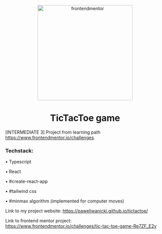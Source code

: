 <p align="center">
  <a href="https://www.frontendmentor.io/challenges">
    <img alt="frontendmentor" src="https://www.frontendmentor.io/static/images/logo-desktop.svg" width="300" />
  </a>
</p>
<h1 align="center">
  TicTacToe game
</h1>

[INTERMEDIATE 3] Project from learning path <a href="https://www.frontendmentor.io/challenges" rel="noreferrer"  target="_blank">https://www.frontendmentor.io/challenges</a>.
<p>
  <h3>Techstack:</h3>
  <p>&bull; Typescript </p>
  <p>&bull; React</p>
  <p>&bull; #create-react-app</p>
  <p>&bull; #tailwind css</p>
  <p>&bull; #minmax algorithm (implemented for computer moves)</p>
</p>
<p>
  Link to my project website:
  <a href="https://paweliwanicki.github.io/tictactoe/" rel="noreferrer"  target="_blank">https://paweliwanicki.github.io/tictactoe/</a>
<p>
<p>
  Link to frontend mentor project:
  <a href="https://www.frontendmentor.io/challenges/tic-tac-toe-game-Re7ZF_E2v" rel="noreferrer"  target="_blank">https://www.frontendmentor.io/challenges/tic-tac-toe-game-Re7ZF_E2v</a>
<p>
